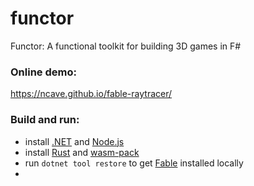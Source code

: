# functor
Functor: A functional toolkit for building 3D games in F#

### Online demo:
https://ncave.github.io/fable-raytracer/

### Build and run:
- install [.NET](https://dotnet.microsoft.com/en-us/download) and [Node.js](https://nodejs.org/en/)
- install [Rust](https://www.rust-lang.org/tools/install) and [wasm-pack](https://rustwasm.github.io/wasm-pack/installer/)
- run `dotnet tool restore` to get [Fable](https://github.com/fable-compiler/Fable) installed locally
- 